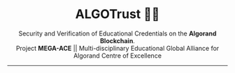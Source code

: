 <h1 align="center">
  ALGOTrust 🪪🔏
</h1>

<div align="center">
  Security and Verification of Educational Credentials on the <strong>Algorand Blockchain</strong>.<br>
  Project <strong>MEGA-ACE</strong> || Multi-disciplinary Educational Global Alliance for Algorand Centre of Excellence
</div>

<hr/>
